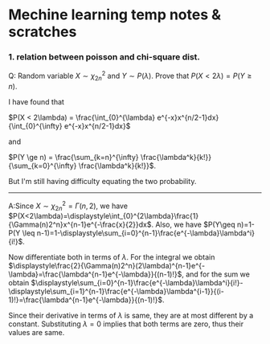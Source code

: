 
# Mechine learning temp notes & scratches



### 1. relation between poisson and chi-square dist.

Q: Random variable $X \sim {{\chi}_{2n}}^2$ and $Y \sim P(\lambda)$. Prove that $P(X < 2\lambda) = P(Y \ge n)$.

I have found that

$P(X < 2\lambda) = \frac{\int_{0}^{\lambda} e^{-x}x^{n/2-1}dx}{\int_{0}^{\infty} e^{-x}x^{n/2-1}dx}$

and

$P(Y \ge n) = \frac{\sum_{k=n}^{\infty} \frac{\lambda^k}{k!}}{\sum_{k=0}^{\infty} \frac{\lambda^k}{k!}}$.

But I'm still having difficulty equating the two probability.

----

A:Since $X \sim \chi_{2n}^{2}=\Gamma(n,2)$, we have $P(X<2\lambda)=\displaystyle\int_{0}^{2\lambda}\frac{1}{\Gamma(n)2^n}x^{n-1}e^{-\frac{x}{2}}dx$. Also, we have $P(Y\geq n)=1-P(Y \leq n-1)=1-\displaystyle\sum_{i=0}^{n-1}\frac{e^{-\lambda}\lambda^i}{i!}$.

Now differentiate both in terms of $\lambda$. For the integral we obtain $\displaystyle\frac{2}{\Gamma(n)2^n}(2\lambda)^{n-1}e^{-\lambda}=\frac{\lambda^{n-1}e^{-\lambda}}{(n-1)!}$, and for the sum we obtain $\displaystyle\sum_{i=0}^{n-1}\frac{e^{-\lambda}\lambda^i}{i!}-\displaystyle\sum_{i=1}^{n-1}\frac{e^{-\lambda}\lambda^{i-1}}{(i-1)!}=\frac{\lambda^{n-1}e^{-\lambda}}{(n-1)!}$.

Since their derivative in terms of $\lambda$ is same, they are at most different by a constant. Substituting $\lambda = 0$ implies that both terms are zero, thus their values are same.
